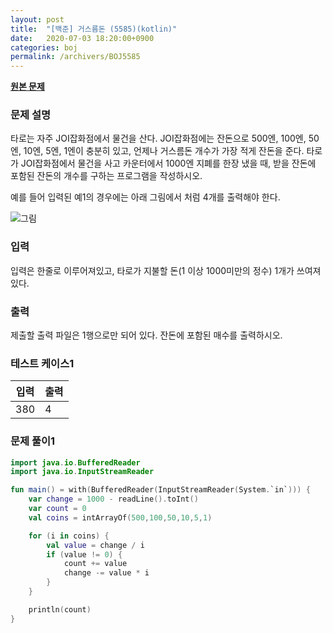 ```yaml
---
layout: post
title:  "[백준] 거스름돈 (5585)(kotlin)"
date:   2020-07-03 18:20:00+0900
categories: boj
permalink: /archivers/BOJ5585
---
```


**[원본 문제](https://www.acmicpc.net/problem/5585)**

### 문제 설명

타로는 자주 JOI잡화점에서 물건을 산다. JOI잡화점에는 잔돈으로 500엔, 100엔, 50엔, 10엔, 5엔, 1엔이 충분히 있고, 언제나 거스름돈 개수가 가장 적게 잔돈을 준다. 타로가 JOI잡화점에서 물건을 사고 카운터에서 1000엔 지폐를 한장 냈을 때, 받을 잔돈에 포함된 잔돈의 개수를 구하는 프로그램을 작성하시오.

예를 들어 입력된 예1의 경우에는 아래 그림에서 처럼 4개를 출력해야 한다.

![그림]( {{site.baseurl}}/images/BOJ5585-1.png )

### 입력

입력은 한줄로 이루어져있고, 타로가 지불할 돈(1 이상 1000미만의 정수) 1개가 쓰여져있다.

### 출력

제출할 출력 파일은 1행으로만 되어 있다. 잔돈에 포함된 매수를 출력하시오.

### 테스트 케이스1

|입력|출력|
|-----|-----|
|380|4|

### 문제 풀이1

```kotlin
import java.io.BufferedReader
import java.io.InputStreamReader

fun main() = with(BufferedReader(InputStreamReader(System.`in`))) {
    var change = 1000 - readLine().toInt()
    var count = 0
    val coins = intArrayOf(500,100,50,10,5,1)

    for (i in coins) {
        val value = change / i
        if (value != 0) {
            count += value
            change -= value * i
        }
    }

    println(count)
}
```
